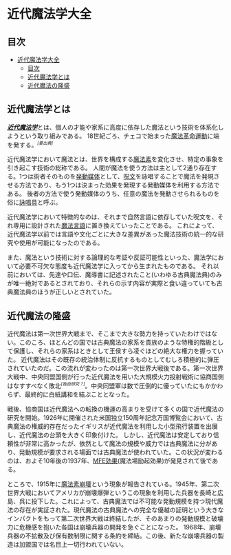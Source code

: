 # 近代魔法学大全

## 目次
- [近代魔法学大全](#近代魔法学大全)
  - [目次](#目次)
  - [近代魔法学とは](#近代魔法学とは)
  - [近代魔法の隆盛](#近代魔法の隆盛)

## 近代魔法学とは
[***近代魔法学***](.)とは、個人の才能や家系に高度に依存した魔法という技術を体系化しようという取り組みである。
18世紀ごろ、チェコで始まった[魔法革命運動](znovuzrozeni.md)に端を発する。<sup><small><i>[要出典]</i></small></sup>

近代魔法学において魔法とは、世界を構成する[魔法素](magion.md)を変化させ、特定の事象を引き起こす技術の総称である。
人間が魔法を使う方法は主として2通り存在する。1つは術者そのものを[発動媒体](mediator.md)として、[呪文](spell.md)を詠唱することで魔法を発現させる方法であり、もう1つは決まった効果を発現する発動媒体を利用する方法である。
後者の方法で使う発動媒体のうち、任意の魔法を発動させられるものを俗に[詠唱具](speller.md)と呼ぶ。

近代魔法学において特徴的なのは、それまで自然言語に依存していた呪文を、それ専用に設計された[魔法言語](language/index.md)に置き換えていったことである。
これによって、近代魔法学以前では言語や文化ごとに大きな差異があった魔法技術の統一的な研究や使用が可能になったのである。

また、魔法という技術に対する論理的な考証や反証可能性といった、魔法学において必要不可欠な態度も近代魔法学に入ってから生まれたものである。
それ以前においては、先達や口伝、魔導書に記述されたこと(いわゆる古典魔法典)のみが唯一絶対であるとされており、それらの示す内容が実際と食い違っていても古典魔法典のほうが正しいとされていた。

## 近代魔法の隆盛
近代魔法は第一次世界大戦まで、そこまで大きな勢力を持っていたわけではない。このころ、ほとんどの国では古典魔法の家系を貴族のような特権的階級として保護し、それらの家系はときとして王侯すら凌ぐほどの絶大な権力を握っていた。
近代魔法はその既存の統治体制に反抗するものとしてむしろ積極的に弾圧されていたのだ。この流れが変わったのは第一次世界大戦後である。第一次世界大戦中、中央同盟国側が行った近代魔法を用いた大規模火力投射戦術に協商国側はなすすべなく敗北<sup><small><i>[独自研究？]</i></small></sup>。中央同盟軍は数で圧倒的に優っていたにもかかわらず、最終的に白紙講和を結ぶこととなった。

戦後、協商国は近代魔法への転換の機運の高まりを受けて多くの国で近代魔法の研究を開始。1926年に開催された米国独立150周年記念万国博覧会において、古典魔法の権威的存在だったイギリスが近代魔法を利用した小型飛行装置を出展し、近代魔法の台頭を大きく印象付けた。
しかし、近代魔法は安定しており信頼性が非常に高かったが、依然として魔法の規模や威力では古典魔法に分があり、発動規模が要求される場面では古典魔法が使われていた。この状況が変わるのは、およそ10年後の1937年、[MFE効果](magionic-field-excitation.md)(魔法場励起効果)が発見されて後である。

ところで、1915年に[魔法素崩壊](magionic-corruption.md)という現象が報告されている。1945年、第二次世界大戦においてアメリカが崩壊爆弾というこの現象を利用した兵器を長崎と広島、呉に投下した。これによって、古典魔法では不可能な発動規模を持つ現代魔法の存在が実証された。現代魔法の古典魔法への完全な優越の証明という大きなインパクトをもって第二次世界大戦は終結したが、そのあまりの発動規模と破壊力に危機感を抱いた各国は崩壊兵器の開発を急ぐことになった。
1968年、崩壊兵器の不拡散及び保有数制限に関する条約を締結。この後、新たな崩壊兵器の製造は加盟国では名目上一切行われていない。
